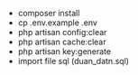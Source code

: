 - composer install
- cp .env.example .env
- php artisan config:clear
- php artisan cache:clear
- php artisan key:generate
- import file sql (duan_datn.sql)
